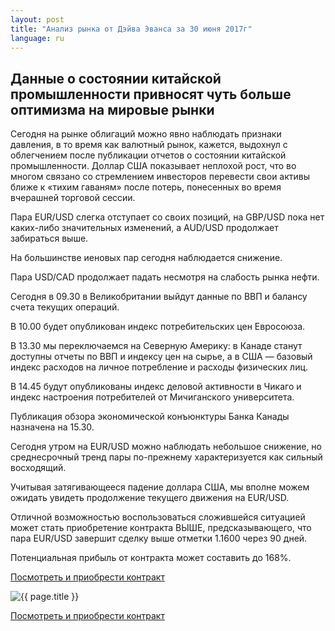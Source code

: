 ```yaml
---
layout: post
title: "Анализ рынка от Дэйва Эванса за 30 июня 2017г"
language: ru
---
```

## Данные о состоянии китайской промышленности привносят чуть больше оптимизма на мировые рынки

Сегодня на рынке облигаций можно явно наблюдать признаки давления, в то время как валютный рынок, кажется, выдохнул с облегчением после публикации отчетов о состоянии китайской промышленности. Доллар США показывает неплохой рост, что во многом связано со стремлением инвесторов перевести свои активы ближе к «тихим гаваням» после потерь, понесенных во время вчерашней торговой сессии.

Пара EUR/USD слегка отступает со своих позиций, на GBP/USD пока нет каких-либо значительных изменений, а AUD/USD продолжает забираться выше.

На большинстве иеновых пар сегодня наблюдается снижение.

Пара USD/CAD продолжает падать несмотря на слабость рынка нефти.
 
 
Сегодня в 09.30 в Великобритании выйдут данные по  ВВП и балансу счета текущих операций.

В 10.00 будет опубликован индекс потребительских цен Евросоюза.

В 13.30 мы переключаемся на Северную Америку: в Канаде станут доступны отчеты по ВВП и индексу цен на сырье, а в США — базовый индекс расходов на личное потребление и расходы физических лиц.

В 14.45 будут опубликованы индекс деловой активности в Чикаго и индекс настроения потребителей от Мичиганского университета.

Публикация обзора экономической конъюнктуры Банка Канады назначена на 15.30.
 
 
Сегодня утром на EUR/USD можно наблюдать небольшое снижение, но среднесрочный тренд пары по-прежнему характеризуется как сильный восходящий.

Учитывая затягивающееся падение доллара США, мы вполне можем ожидать увидеть продолжение текущего движения на EUR/USD.

Отличной возможностью воспользоваться сложившейся ситуацией может стать приобретение контракта ВЫШЕ, предсказывающего, что пара EUR/USD завершит сделку выше отметки 1.1600 через 90 дней. 

Потенциальная прибыль от контракта может составить до 168%. 


<a href="http://record.binary.com/_bivVDfg8lHux76XffYA0JmNd7ZgqdRLk/1/?market=forex&underlying=frxEURUSD&formname=higherlower&duration_amount=90&duration_units=d&amount=10&amount_type=payout&expiry_type=duration&barrier=1.16&s=1&t=xCSAEyRXsYfmd2PHsMdZu50co5lt24DG" target="_blank">Посмотреть и приобрести контракт</a>

<img src="{{ site.url }}/images/ru-30-jun-17.png" alt="{{ page.title }}"  title="{{ page.title }}">

<a href="%LINK%%?https://www.binary.com/d/trade.cgi?market=forex&underlying=frxEURUSD&formname=higherlower&duration_amount=90&duration_units=d&amount=10&amount_type=payout&expiry_type=duration&barrier=1.16&s=1&t=xCSAEyRXsYfmd2PHsMdZu50co5lt24DG" target="_blank">Посмотреть и приобрести контракт</a>